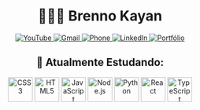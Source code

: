 <h1 align="center">👨🏽‍💻 Brenno Kayan</h1>
<div align="center">
  <a href="https://www.youtube.com/channel/UCsemog9VFWv-XdsveSK3rhA" target="_blank">
    <img src="https://img.shields.io/badge/YouTube-FF0000?style=for-the-badge&logo=youtube&logoColor=white" target="_blank" alt="YouTube">
  </a>
  <a href="mailto:brennok2019@gmail.com">
    <img src="https://img.shields.io/badge/Gmail-D14836?style=for-the-badge&logo=gmail&logoColor=white" target="_blank" alt="Gmail">
  </a>
  <a href="https://api.whatsapp.com/send/?phone=5566999552218&text&type=phone_number&app_absent=0">
    <img src="https://img.shields.io/badge/Phone-66999552218-green?style=for-the-badge&logoColor=white" target="_blank" alt="Phone">
  </a>
  <a href="https://www.linkedin.com/in/brenno-kayan-ribeiro-de-souza-10271b237/" target="_blank">
    <img src="https://img.shields.io/badge/-LinkedIn-%230077B5?style=for-the-badge&logo=linkedin&logoColor=white" target="_blank" alt="LinkedIn">
  </a>
  <a href="https://www.linkedin.com/in/brenno-kayan-ribeiro-de-souza-10271b237/" target="_blank">
    <img src="https://img.shields.io/badge/Portifólio-00A0FF?style=for-the-badge&logo=WWW&logoColor=white" target="_blank" alt="Portfólio">
  </a>  
</div>

<h2 align="center">🌱 Atualmente Estudando:</h2>
<div align="center">
  <img src="https://cdn.jsdelivr.net/gh/devicons/devicon/icons/css3/css3-original-wordmark.svg" height="50px" width="50px" alt="CSS3"/>
  <img src="https://cdn.jsdelivr.net/gh/devicons/devicon/icons/html5/html5-original.svg" height="50px" width="50px" alt="HTML5"/>          
  <img src="https://cdn.jsdelivr.net/gh/devicons/devicon/icons/javascript/javascript-original.svg" height="50px" width="50px" alt="JavaScript"/> 
  <img src="https://cdn.jsdelivr.net/gh/devicons/devicon/icons/nodejs/nodejs-original-wordmark.svg" height="50px" width="50px" alt="Node.js"/>
  <img src="https://cdn.jsdelivr.net/gh/devicons/devicon/icons/python/python-original-wordmark.svg" height="50px" width="50px" alt="Python"/>
  <img src="https://cdn.jsdelivr.net/gh/devicons/devicon/icons/react/react-original-wordmark.svg" height="50px" width="50px" alt="React"/>
  <img src="https://cdn.jsdelivr.net/gh/devicons/devicon/icons/typescript/typescript-original.svg" height="50px" width="50px" alt="TypeScript"/>          
</div>   

</div>          
          

<!--
**brennokayan/brennokayan** is a ✨ _special_ ✨ repository because its `README.md` (this file) appears on your GitHub profile.

Here are some ideas to get you started:

- 🔭 I’m currently working on ...
- 🌱 I’m currently learning ...
- 👯 I’m looking to collaborate on ...
- 🤔 I’m looking for help with ...
- 💬 Ask me about ...
- 📫 How to reach me: ...
- 😄 Pronouns: ...
- ⚡ Fun fact: ...
-->
